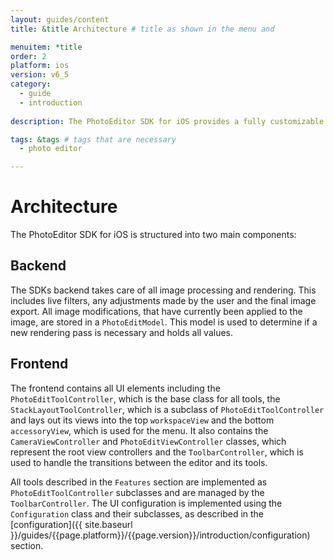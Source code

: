 ```yaml
---
layout: guides/content
title: &title Architecture # title as shown in the menu and

menuitem: *title
order: 2
platform: ios
version: v6_5
category:
  - guide
  - introduction
  
description: The PhotoEditor SDK for iOS provides a fully customizable UI, a versatile image processing section as well as a powerful rendering engine.

tags: &tags # tags that are necessary
  - photo editor

---
```


# Architecture

The PhotoEditor SDK for iOS is structured into two main components:

## Backend

The SDKs backend takes care of all image processing and rendering. This includes live filters, any adjustments made by the user and the final image export. All image modifications, that have currently been applied to the image, are stored in a `PhotoEditModel`. This model is used to determine if a new rendering pass is necessary and holds all values.

## Frontend

The frontend contains all UI elements including the `PhotoEditToolController`, which is the base class for all tools, the `StackLayoutToolController`, which is a subclass of `PhotoEditToolController` and lays out its views into the top `workspaceView` and the bottom `accessoryView`, which is used for the menu.
It also contains the `CameraViewController` and `PhotoEditViewController` classes, which represent the root view controllers and the `ToolbarController`, which is used to handle the transitions between the editor and its tools.

All tools described in the `Features` section are implemented as `PhotoEditToolController` subclasses and are managed by the `ToolbarController`. The UI configuration is implemented using the `Configuration` class and their subclasses, as described in the [configuration]({{ site.baseurl }}/guides/{{page.platform}}/{{page.version}}/introduction/configuration) section.
